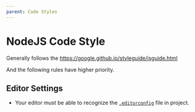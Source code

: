 ```yaml
---
parent: Code Styles
---
```

# NodeJS Code Style

Generally follows the <https://google.github.io/styleguide/jsguide.html>

And the following rules have higher priority.

## Editor Settings

- Your editor must be able to recognize the [`.editorconfig`](http://editorconfig.org/) file in project.
